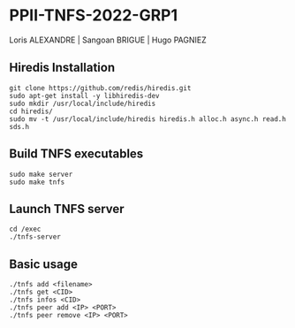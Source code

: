 # PPII-TNFS-2022-GRP1

Loris ALEXANDRE | Sangoan BRIGUE | Hugo PAGNIEZ 
## Hiredis Installation

```
git clone https://github.com/redis/hiredis.git
sudo apt-get install -y libhiredis-dev
sudo mkdir /usr/local/include/hiredis
cd hiredis/
sudo mv -t /usr/local/include/hiredis hiredis.h alloc.h async.h read.h sds.h
```

## Build TNFS executables
```
sudo make server
sudo make tnfs
```

## Launch TNFS server
```
cd /exec
./tnfs-server
```

## Basic usage
```
./tnfs add <filename>
./tnfs get <CID>
./tnfs infos <CID>
./tnfs peer add <IP> <PORT>
./tnfs peer remove <IP> <PORT>
```

